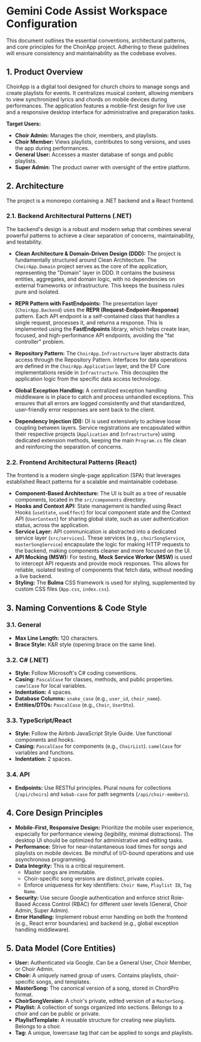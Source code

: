 # Gemini Code Assist Workspace Configuration

This document outlines the essential conventions, architectural patterns, and core principles for the ChoirApp project. Adhering to these guidelines will ensure consistency and maintainability as the codebase evolves.

## 1. Product Overview

ChoirApp is a digital tool designed for church choirs to manage songs and create playlists for events. It centralizes musical content, allowing members to view synchronized lyrics and chords on mobile devices during performances. The application features a mobile-first design for live use and a responsive desktop interface for administrative and preparation tasks.

**Target Users:**
- **Choir Admin:** Manages the choir, members, and playlists.
- **Choir Member:** Views playlists, contributes to song versions, and uses the app during performances.
- **General User:** Accesses a master database of songs and public playlists.
- **Super Admin:** The product owner with oversight of the entire platform.

## 2. Architecture

The project is a monorepo containing a .NET backend and a React frontend.

### 2.1. Backend Architectural Patterns (.NET)

The backend's design is a robust and modern setup that combines several powerful patterns to achieve a clear separation of concerns, maintainability, and testability.

-   **Clean Architecture & Domain-Driven Design (DDD):** The project is fundamentally structured around Clean Architecture. The `ChoirApp.Domain` project serves as the core of the application, representing the "Domain" layer in DDD. It contains the business entities, aggregates, and domain logic, with no dependencies on external frameworks or infrastructure. This keeps the business rules pure and isolated.

-   **REPR Pattern with FastEndpoints:** The presentation layer (`ChoirApp.Backend`) uses the **REPR (Request-Endpoint-Response)** pattern. Each API endpoint is a self-contained class that handles a single request, processes it, and returns a response. This is implemented using the **FastEndpoints** library, which helps create lean, focused, and high-performance API endpoints, avoiding the "fat controller" problem.

-   **Repository Pattern:** The `ChoirApp.Infrastructure` layer abstracts data access through the Repository Pattern. Interfaces for data operations are defined in the `ChoirApp.Application` layer, and the EF Core implementations reside in `Infrastructure`. This decouples the application logic from the specific data access technology.

-   **Global Exception Handling:** A centralized exception handling middleware is in place to catch and process unhandled exceptions. This ensures that all errors are logged consistently and that standardized, user-friendly error responses are sent back to the client.

-   **Dependency Injection (DI):** DI is used extensively to achieve loose coupling between layers. Service registrations are encapsulated within their respective projects (`Application` and `Infrastructure`) using dedicated extension methods, keeping the main `Program.cs` file clean and reinforcing the separation of concerns.

### 2.2. Frontend Architectural Patterns (React)

The frontend is a modern single-page application (SPA) that leverages established React patterns for a scalable and maintainable codebase.

-   **Component-Based Architecture:** The UI is built as a tree of reusable components, located in the `src/components` directory.
-   **Hooks and Context API:** State management is handled using React Hooks (`useState`, `useEffect`) for local component state and the Context API (`UserContext`) for sharing global state, such as user authentication status, across the application.
-   **Service Layer:** API communication is abstracted into a dedicated service layer (`src/services`). These services (e.g., `choirSongService`, `masterSongService`) encapsulate the logic for making HTTP requests to the backend, making components cleaner and more focused on the UI.
-   **API Mocking (MSW):** For testing, **Mock Service Worker (MSW)** is used to intercept API requests and provide mock responses. This allows for reliable, isolated testing of components that fetch data, without needing a live backend.
-   **Styling:** The **Bulma** CSS framework is used for styling, supplemented by custom CSS files (`App.css`, `index.css`).

## 3. Naming Conventions & Code Style

### 3.1. General
- **Max Line Length:** 120 characters.
- **Brace Style:** K&R style (opening brace on the same line).

### 3.2. C# (.NET)
- **Style:** Follow Microsoft's C# coding conventions.
- **Casing:** `PascalCase` for classes, methods, and public properties. `camelCase` for local variables.
- **Indentation:** 4 spaces.
- **Database Columns:** `snake_case` (e.g., `user_id`, `choir_name`).
- **Entities/DTOs:** `PascalCase` (e.g., `Choir`, `UserDto`).

### 3.3. TypeScript/React
- **Style:** Follow the Airbnb JavaScript Style Guide. Use functional components and hooks.
- **Casing:** `PascalCase` for components (e.g., `ChoirList`). `camelCase` for variables and functions.
- **Indentation:** 2 spaces.

### 3.4. API
- **Endpoints:** Use RESTful principles. Plural nouns for collections (`/api/choirs`) and `kebab-case` for path segments (`/api/choir-members`).

## 4. Core Design Principles

-   **Mobile-First, Responsive Design:** Prioritize the mobile user experience, especially for performance viewing (legibility, minimal distractions). The desktop UI should be optimized for administrative and editing tasks.
-   **Performance:** Strive for near-instantaneous load times for songs and playlists on mobile devices. Be mindful of I/O-bound operations and use asynchronous programming.
-   **Data Integrity:** This is a critical requirement.
    -   Master songs are immutable.
    -   Choir-specific song versions are distinct, private copies.
    -   Enforce uniqueness for key identifiers: `Choir Name`, `Playlist ID`, `Tag Name`.
-   **Security:** Use secure Google authentication and enforce strict Role-Based Access Control (RBAC) for different user levels (General, Choir Admin, Super Admin).
-   **Error Handling:** Implement robust error handling on both the frontend (e.g., React error boundaries) and backend (e.g., global exception handling middleware).

## 5. Data Model (Core Entities)

-   **User:** Authenticated via Google. Can be a General User, Choir Member, or Choir Admin.
-   **Choir:** A uniquely named group of users. Contains playlists, choir-specific songs, and templates.
-   **MasterSong:** The canonical version of a song, stored in ChordPro format.
-   **ChoirSongVersion:** A choir's private, edited version of a `MasterSong`.
-   **Playlist:** A collection of songs organized into sections. Belongs to a choir and can be public or private.
-   **PlaylistTemplate:** A reusable structure for creating new playlists. Belongs to a choir.
-   **Tag:** A unique, lowercase tag that can be applied to songs and playlists.
